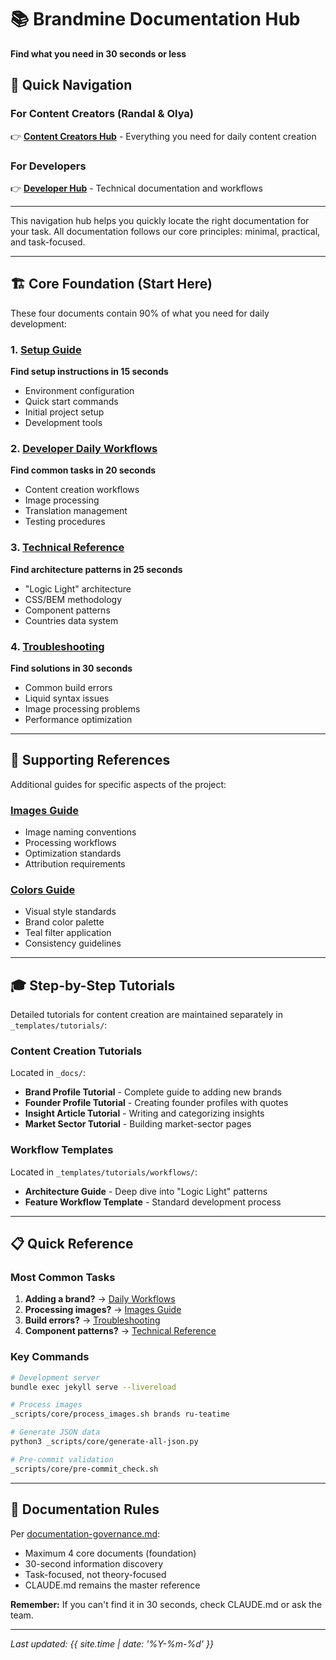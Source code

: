 # 📚 Brandmine Documentation Hub

**Find what you need in 30 seconds or less**

## 🎯 Quick Navigation

### For Content Creators (Randal & Olya)
👉 **[Content Creators Hub](content-creators-hub.md)** - Everything you need for daily content creation

### For Developers
👉 **[Developer Hub](developer-hub.md)** - Technical documentation and workflows

---

This navigation hub helps you quickly locate the right documentation for your task. All documentation follows our core principles: minimal, practical, and task-focused.

---

## 🏗️ Core Foundation (Start Here)

These four documents contain 90% of what you need for daily development:

### 1. [Setup Guide](setup-guide.md) 
**Find setup instructions in 15 seconds**
- Environment configuration
- Quick start commands
- Initial project setup
- Development tools

### 2. [Developer Daily Workflows](developer-daily-workflows.md)
**Find common tasks in 20 seconds**
- Content creation workflows
- Image processing
- Translation management
- Testing procedures

### 3. [Technical Reference](technical-reference.md)
**Find architecture patterns in 25 seconds**
- "Logic Light" architecture
- CSS/BEM methodology
- Component patterns
- Countries data system

### 4. [Troubleshooting](troubleshooting.md)
**Find solutions in 30 seconds**
- Common build errors
- Liquid syntax issues
- Image processing problems
- Performance optimization

---

## 📖 Supporting References

Additional guides for specific aspects of the project:

### [Images Guide](images.md)
- Image naming conventions
- Processing workflows
- Optimization standards
- Attribution requirements

### [Colors Guide](colors.md)
- Visual style standards
- Brand color palette
- Teal filter application
- Consistency guidelines

---

## 🎓 Step-by-Step Tutorials

Detailed tutorials for content creation are maintained separately in `_templates/tutorials/`:

### Content Creation Tutorials
Located in `_docs/`:
- **Brand Profile Tutorial** - Complete guide to adding new brands
- **Founder Profile Tutorial** - Creating founder profiles with quotes
- **Insight Article Tutorial** - Writing and categorizing insights
- **Market Sector Tutorial** - Building market-sector pages

### Workflow Templates
Located in `_templates/tutorials/workflows/`:
- **Architecture Guide** - Deep dive into "Logic Light" patterns
- **Feature Workflow Template** - Standard development process

---

## 📋 Quick Reference

### Most Common Tasks
1. **Adding a brand?** → [Daily Workflows](daily-workflows.md#brand-workflow)
2. **Processing images?** → [Images Guide](images.md#processing-workflow)
3. **Build errors?** → [Troubleshooting](troubleshooting.md#build-errors)
4. **Component patterns?** → [Technical Reference](technical-reference.md#component-patterns)

### Key Commands
```bash
# Development server
bundle exec jekyll serve --livereload

# Process images
_scripts/core/process_images.sh brands ru-teatime

# Generate JSON data
python3 _scripts/core/generate-all-json.py

# Pre-commit validation
_scripts/core/pre-commit_check.sh
```

---

## 📏 Documentation Rules

Per [documentation-governance.md](documentation-governance.md):
- Maximum 4 core documents (foundation)
- 30-second information discovery
- Task-focused, not theory-focused
- CLAUDE.md remains the master reference

**Remember:** If you can't find it in 30 seconds, check CLAUDE.md or ask the team.

---

*Last updated: {{ site.time | date: '%Y-%m-%d' }}*